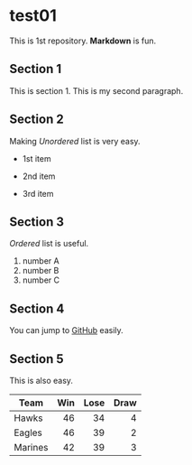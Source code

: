 # test01
 
This is 1st repository.
**Markdown** is fun.

## Section 1
This is section 1.
This is my second paragraph.

## Section 2
Making *Unordered* list is very easy.

- 1st item
+ 2nd item
* 3rd item

## Section 3
*Ordered* list is useful.

1. number A
2. number B
2. number C

## Section 4

You can jump to [GitHub](https://github.com) easily.

## Section 5

This is also easy.

|Team   | Win | Lose | Draw |
|-----  |----:|-----:|-----:|
|Hawks  |   46|    34|     4|
|Eagles |   46|    39|     2|
|Marines|   42|    39|     3|